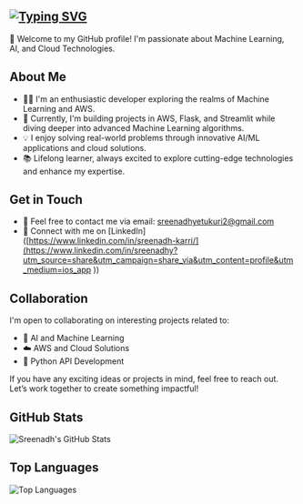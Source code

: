 ## [![Typing SVG](https://readme-typing-svg.demolab.com?font=Fira+Code&weight=500&size=30&pause=1000&color=F7F7F7&width=435&lines=Hello%2C+I'm+Sreenadh)](https://git.io/typing-svg)

👋 Welcome to my GitHub profile! I'm passionate about Machine Learning, AI, and Cloud Technologies.

## About Me

- 👨‍💻 I'm an enthusiastic developer exploring the realms of Machine Learning and AWS.
- 🌱 Currently, I'm building projects in AWS, Flask, and Streamlit while diving deeper into advanced Machine Learning algorithms.
- 💡 I enjoy solving real-world problems through innovative AI/ML applications and cloud solutions.
- 📚 Lifelong learner, always excited to explore cutting-edge technologies and enhance my expertise.

## Get in Touch

- 📧 Feel free to contact me via email: sreenadhyetukuri2@gmail.com
- 💼 Connect with me on [LinkedIn]([https://www.linkedin.com/in/sreenadh-karri/](https://www.linkedin.com/in/sreenadhy?utm_source=share&utm_campaign=share_via&utm_content=profile&utm_medium=ios_app ))

## Collaboration

I'm open to collaborating on interesting projects related to:

- 🤖 AI and Machine Learning
- ☁️ AWS and Cloud Solutions
- 🐍 Python API Development

If you have any exciting ideas or projects in mind, feel free to reach out. Let’s work together to create something impactful!

## GitHub Stats

![Sreenadh's GitHub Stats](https://github-readme-stats.vercel.app/api?username=sreenadhkarri&theme=dark&hide_border=false&include_all_commits=true&count_private=true&layout=compact)

## Top Languages

![Top Languages](https://github-readme-stats.vercel.app/api/top-langs?username=sreenadhkarri&theme=dark&hide_border=false&include_all_commits=true&count_private=true&layout=compact)
